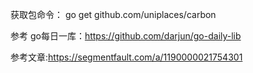 获取包命令： go get github.com/uniplaces/carbon

参考 go每日一库：https://github.com/darjun/go-daily-lib

参考文章:https://segmentfault.com/a/1190000021754301